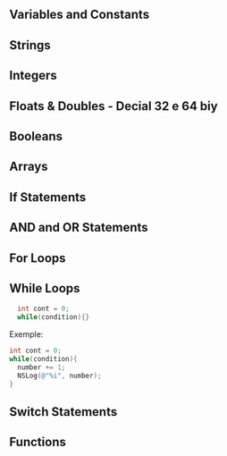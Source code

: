 ## **Variables and Constants**

## **Strings**

## **Integers**

## **Floats & Doubles - Decial 32 e 64 biy**

## **Booleans**

## **Arrays**

## **If Statements**

## **AND and OR Statements**

## **For Loops**

## **While Loops**
```objective-c
  int cont = 0;
  while(condition){}
  ```
  Exemple:
  
  ```objective-c
  int cont = 0;
  while(condition){
    number += 1;
    NSLog(@"%i", number);
  }

```

## **Switch Statements**

## **Functions**

